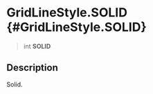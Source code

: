 GridLineStyle.SOLID {#GridLineStyle.SOLID}
===================

> int **SOLID**

Description
-----------

Solid.
